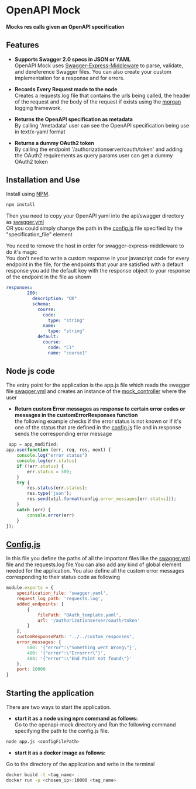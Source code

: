 OpenAPI Mock
============================
#### Mocks res calls given an OpenAPI specification 


Features
---------------------------

- **Supports Swagger 2.0 specs in JSON or YAML** <br>
OpenAPI Mock uses [Swagger-Express-Middleware](https://github.com/BigstickCarpet/swagger-express-middleware) to parse, validate, and dereference Swagger files.  You can also create your custom implementation for a response and for errors.

- **Records Every Request made to the node** <br>
Creates a requests.log file that contains the urls being called, the header of the request and the body of the request if exists using the [morgan](https://www.npmjs.com/package/morgan) logging framework.

- **Returns the OpenAPI specification as metadata** <br>
By calling '/metadata' user can see the OpenAPI specification being use in text/x-yaml format

- **Returns a dummy OAuth2 token** <br>
By calling the endpoint '/authorizationserver/oauth/token' and adding the OAuth2 requirements as query params user can get a dummy OAuth2 token

Installation and Use
--------------------------
Install using [NPM](https://docs.npmjs.com/getting-started/what-is-npm).

````bash
npm install
````
Then you need to copy your OpenAPI yaml into the api/swagger directory as [swagger.yml](https://github.com/kyma-incubator/varkes/blob/master/examples/openapi-app/swagger.yaml)<br>
OR you could simply change the path in the [config.js](https://github.com/kyma-incubator/varkes/blob/master/examples/openapi-app/config.js) file specified by the "specification_file" element

You need to remove the host in order for swagger-express-middleware to do it's magic
<br>
You don't need to write a custom response in your javascript code for every endpoint in the file,
for the endpoints that your are satisfied with a default response you add the default key with the response object to your response of the endpoint in the file as shown

````yaml
responses:
        200:
          description: "OK"
          schema:
            course:
              code:
                type: "string"
              name:
                type: "string"
            default:
              course:
                code: "C1"
                name: "course1"
````

Node js code
--------------------------
The entry point for the application is the app.js file which reads the swagger file [swagger.yml](https://github.com/kyma-incubator/varkes/blob/master/examples/openapi-app/swagger.yaml) and creates an instance of the [mock_controller](https://github.com/kyma-incubator/varkes/blob/master/examples/openapi-app/api/mocks/mock_controller.js) where the user  

- **Return custom Error messages as response to certain error codes or messages in the customErrorResponses function** <br>
        the following example checks if the error status is not known or if it's one of the status that are defined in the [config.js](https://github.com/kyma-incubator/varkes/blob/master/openapi-mock/config.js) file and in response sends the corresponding error message

````javascript
 app = app_modified;
app.use(function (err, req, res, next) {
    console.log("error status")
    console.log(err.status)
    if (!err.status) {
        err.status = 500;
    }
    try {
        res.status(err.status);
        res.type('json');
        res.send(util.format(config.error_messages[err.status]));
    }
    catch (err) {
        console.error(err)
    }
});
````
[Config.js](https://github.com/kyma-incubator/varkes/blob/master/openapi-mock/config.js)
--------------------------
In this file you define the paths of all the important files like the [swagger.yml](https://github.com/kyma-incubator/varkes/blob/master/openapi-mock/swagger.yaml) file and the requests.log file.You can also add any kind of global element needed for the application. You also define all the custom error messages corresponding to their status code as following

````javascript
module.exports = {
    specification_file: 'swagger.yaml',
    request_log_path: 'requests.log',
    added_endpoints: [
        {
            filePath: "OAuth_template.yaml",
            url: '/authorizationserver/oauth/token'
        }
    ],
    customResponsePath: '../../custom_responses',
    error_messages: {
        500: '{"error":\"Something went Wrong\"}',
        400: '{"error":\"Errorrrr\"}',
        404: '{"error":\"End Point not found\"}'
    },
    port: 10000
}
````

 Starting the application
--------------------------
There are two ways to start the application.
<br/>
- **start it as a node using npm command as follows:** <br>
Go to the openapi-mock directory and Run the following command specifying the path to the config.js file.
````bash
node app.js <configFilePath>
````

- **start it as a docker image as follows:** <br>

Go to the directory of the application and write in the terminal
````bash
docker build -t <tag_name> .
docker run -p <chosen_ip>:10000 <tag_name>
````